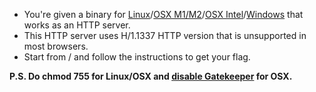 - You're given a binary
  for [Linux](task03.linux)/[OSX M1/M2](task03.armmac)/[OSX Intel](task03.x64mac)/[Windows](task03.exe) that works as an HTTP server.
- This HTTP server uses H/1.1337 HTTP version that is unsupported in most browsers. 
- Start from / and follow the instructions to get your flag.

**P.S. Do chmod 755 for Linux/OSX and [disable Gatekeeper](https://disable-gatekeeper.github.io/) for OSX.**

